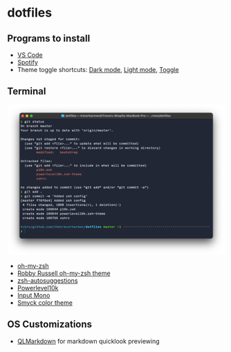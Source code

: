 # dotfiles

## Programs to install

- [VS Code](https://code.visualstudio.com/)
- [Spotify](https://www.spotify.com/us/download/mac/)
- Theme toggle shortcuts: [Dark mode](https://www.icloud.com/shortcuts/c01f531f12a64a69aef1659d4d8de6b2), [Light mode](https://www.icloud.com/shortcuts/a624bdcc6e4e40afa26bad5ba469546a), [Toggle](https://www.icloud.com/shortcuts/7ba1e9e5d2ab4d748dd0943d164b2aa7)


## Terminal

![an example of what my terminal looks like](terminal-preview.png)

- [oh-my-zsh](https://ohmyz.sh/)
- [Robby Russell oh-my-zsh theme](https://github.com/ohmyzsh/ohmyzsh/blob/master/themes/robbyrussell.zsh-theme)
- [zsh-autosuggestions](https://github.com/zsh-users/zsh-autosuggestions)
- [Powerlevel10k](https://github.com/romkatv/powerlevel10k)
- [Input Mono](https://input.djr.com/)
- [Smyck color theme](http://color.smyck.org/)

## OS Customizations

- [QLMarkdown](https://github.com/sbarex/QLMarkdown) for markdown quicklook previewing
